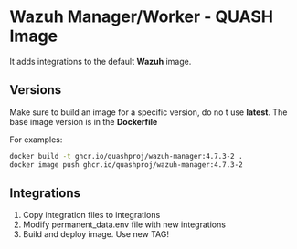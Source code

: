 # Wazuh Manager/Worker - QUASH Image

It adds integrations to the default **Wazuh** image.

## Versions

Make sure to build an image for a specific version, do no t use **latest**. The base image version is in the **Dockerfile**

For examples:

```bash
docker build -t ghcr.io/quashproj/wazuh-manager:4.7.3-2 .
docker image push ghcr.io/quashproj/wazuh-manager:4.7.3-2
```

## Integrations

1. Copy integration files to integrations
2. Modify permanent_data.env file with new integrations
3. Build and deploy image.  Use new TAG!


